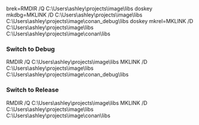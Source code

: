 brek=RMDIR /Q C:\Users\ashley\projects\image\libs
doskey mkdbg=MKLINK /D C:\Users\ashley\projects\image\libs C:\Users\ashley\projects\image\conan_debug\libs
doskey mkrel=MKLINK /D C:\Users\ashley\projects\image\libs C:\Users\ashley\projects\image\conan\libs


### Switch to Debug
RMDIR /Q C:\Users\ashley\projects\image\libs
MKLINK /D C:\Users\ashley\projects\image\libs C:\Users\ashley\projects\image\conan_debug\libs

### Switch to Release
RMDIR /Q C:\Users\ashley\projects\image\libs
MKLINK /D C:\Users\ashley\projects\image\libs C:\Users\ashley\projects\image\conan\libs
